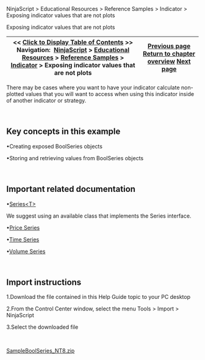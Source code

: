 ﻿


NinjaScript \> Educational Resources \> Reference Samples \> Indicator \> Exposing indicator values that are not plots






















Exposing indicator values that are not plots







| \<\< [Click to Display Table of Contents](exposing_indicator_values_that.md) \>\> **Navigation:**     [NinjaScript](ninjascript-1.md) \> [Educational Resources](educational_resources-1.md) \> [Reference Samples](reference_samples-1.md) \> [Indicator](indicator2-1.md) \> Exposing indicator values that are not plots | [Previous page](ensuring_indicator_plots_are_v-1.md) [Return to chapter overview](indicator2-1.md) [Next page](getting_indicator_values_from_-1.md) |
| --- | --- |











There may be cases where you want to have your indicator calculate non\-plotted values that you will want to access when using this indicator inside of another indicator or strategy.


 


## Key concepts in this example


•Creating exposed BoolSeries objects

•Storing and retrieving values from BoolSeries objects

 


## Important related documentation


•[Series\<T\>](seriest-1.md)

We suggest using an available class that implements the Series interface.


•[Price Series](priceseries-1.md)

•[Time Series](timeseries-1.md)

•[Volume Series](volumeseries-1.md)

 


## Import instructions


1\.Download the file contained in this Help Guide topic to your PC desktop

2\.From the Control Center window, select the menu Tools \> Import \> NinjaScript

3\.Select the downloaded file

 


[SampleBoolSeries\_NT8\.zip](samples/SampleBoolSeries_NT8.zip)








